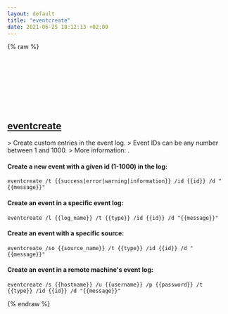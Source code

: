 ```yaml
---
layout: default
title: "eventcreate"
date: 2021-06-25 18:12:13 +02:00
---
```

{% raw %}
<h2 id="eventcreate">
  <a href="/en/windows/eventcreate.html">eventcreate</a> <a href="#eventcreate"><svg class="icon">
    <use href="/assets/images/unicode_sprite.svg#link" />
  </svg></a>
</h2>
> Create custom entries in the event log.
> Event IDs can be any number between 1 and 1000.
> More information: <https://docs.microsoft.com/windows-server/administration/windows-commands/eventcreate>.

#### Create a new event with a given id (1-1000) in the log:
```shell
eventcreate /t {{success|error|warning|information}} /id {{id}} /d "{{message}}"
```
#### Create an event in a specific event log:
```shell
eventcreate /l {{log_name}} /t {{type}} /id {{id}} /d "{{message}}"
```
#### Create an event with a specific source:
```shell
eventcreate /so {{source_name}} /t {{type}} /id {{id}} /d "{{message}}"
```
#### Create an event in a remote machine's event log:
```shell
eventcreate /s {{hostname}} /u {{username}} /p {{password}} /t {{type}} /id {{id}} /d "{{message}}"
```
{% endraw %}